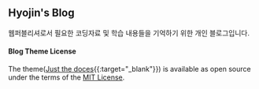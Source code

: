 

## Hyojin's Blog

웹퍼블리셔로서 필요한 코딩자료 및 학습 내용들을 기억하기 위한 개인 블로그입니다.


#### Blog Theme License
The theme([Just the doces](https://github.com/pmarsceill/just-the-docs){{:target="_blank"}}) is available as open source under the terms of the [MIT License](http://opensource.org/licenses/MIT).
